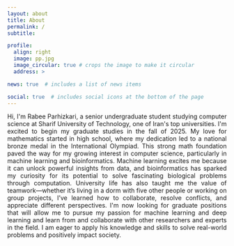 ```yaml
---
layout: about
title: About
permalink: /
subtitle:

profile:
  align: right
  image: pp.jpg
  image_circular: true # crops the image to make it circular
  address: >

news: true  # includes a list of news items

social: true  # includes social icons at the bottom of the page
---
```

<p align="justify">Hi, I'm Rabee Parhizkari, a senior undergraduate student studying computer science at Sharif University of Technology, one of Iran's top universities. I'm excited to begin my graduate studies in the fall of 2025. My love for mathematics started in high school, where my dedication led to a national bronze medal in the International Olympiad. This strong math foundation paved the way for my growing interest in computer science, particularly in machine learning and bioinformatics. Machine learning excites me because it can unlock powerful insights from data, and bioinformatics has sparked my curiosity for its potential to solve fascinating biological problems through computation. University life has also taught me the value of teamwork—whether it’s living in a dorm with five other people or working on group projects, I’ve learned how to collaborate, resolve conflicts, and appreciate different perspectives. I'm now looking for graduate positions that will allow me to pursue my passion for machine learning and deep learning and learn from and collaborate with other researchers and experts in the field. I am eager to apply his knowledge and skills to solve real-world problems and positively impact society.</p> 
